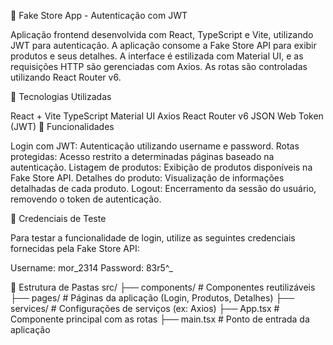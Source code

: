 🛒 Fake Store App - Autenticação com JWT

Aplicação frontend desenvolvida com React, TypeScript e Vite, utilizando JWT para autenticação. A aplicação consome a Fake Store API para exibir produtos e seus detalhes. A interface é estilizada com Material UI, e as requisições HTTP são gerenciadas com Axios. As rotas são controladas utilizando React Router v6.

🚀 Tecnologias Utilizadas

React + Vite
TypeScript
Material UI
Axios
React Router v6
JSON Web Token (JWT)
🔐 Funcionalidades

Login com JWT: Autenticação utilizando username e password.
Rotas protegidas: Acesso restrito a determinadas páginas baseado na autenticação.
Listagem de produtos: Exibição de produtos disponíveis na Fake Store API.
Detalhes do produto: Visualização de informações detalhadas de cada produto.
Logout: Encerramento da sessão do usuário, removendo o token de autenticação.

🧪 Credenciais de Teste

Para testar a funcionalidade de login, utilize as seguintes credenciais fornecidas pela Fake Store API:

Username: mor_2314
Password: 83r5^_

📁 Estrutura de Pastas
src/
├── components/        # Componentes reutilizáveis
├── pages/             # Páginas da aplicação (Login, Produtos, Detalhes)
├── services/          # Configurações de serviços (ex: Axios)
├── App.tsx            # Componente principal com as rotas
├── main.tsx           # Ponto de entrada da aplicação

